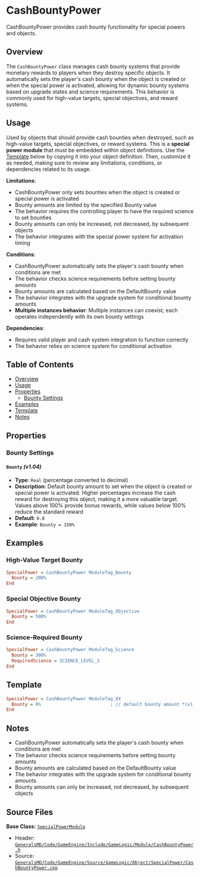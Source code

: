 # CashBountyPower

CashBountyPower provides cash bounty functionality for special powers and objects.

## Overview

The `CashBountyPower` class manages cash bounty systems that provide monetary rewards to players when they destroy specific objects. It automatically sets the player's cash bounty when the object is created or when the special power is activated, allowing for dynamic bounty systems based on upgrade states and science requirements. This behavior is commonly used for high-value targets, special objectives, and reward systems.

## Usage

Used by objects that should provide cash bounties when destroyed, such as high-value targets, special objectives, or reward systems. This is a **special power module** that must be embedded within object definitions. Use the [Template](#template) below by copying it into your object definition. Then, customize it as needed, making sure to review any limitations, conditions, or dependencies related to its usage.

**Limitations**:
- CashBountyPower only sets bounties when the object is created or special power is activated
- Bounty amounts are limited by the specified Bounty value
- The behavior requires the controlling player to have the required science to set bounties
- Bounty amounts can only be increased, not decreased, by subsequent objects
- The behavior integrates with the special power system for activation timing

**Conditions**:
- CashBountyPower automatically sets the player's cash bounty when conditions are met
- The behavior checks science requirements before setting bounty amounts
- Bounty amounts are calculated based on the DefaultBounty value
- The behavior integrates with the upgrade system for conditional bounty amounts
- **Multiple instances behavior**: Multiple instances can coexist; each operates independently with its own bounty settings

**Dependencies**:
- Requires valid player and cash system integration to function correctly
- The behavior relies on science system for conditional activation

## Table of Contents

- [Overview](#overview)
- [Usage](#usage)
- [Properties](#properties)
  - [Bounty Settings](#bounty-settings)
- [Examples](#examples)
- [Template](#template)
- [Notes](#notes)

## Properties

### Bounty Settings

#### `Bounty` *(v1.04)*
- **Type**: `Real` (percentage converted to decimal)
- **Description**: Default bounty amount to set when the object is created or special power is activated. Higher percentages increase the cash reward for destroying this object, making it a more valuable target. Values above 100% provide bonus rewards, while values below 100% reduce the standard reward
- **Default**: `0.0`
- **Example**: `Bounty = 150%`

## Examples

### High-Value Target Bounty
```ini
SpecialPower = CashBountyPower ModuleTag_Bounty
  Bounty = 200%
End
```

### Special Objective Bounty
```ini
SpecialPower = CashBountyPower ModuleTag_Objective
  Bounty = 500%
End
```

### Science-Required Bounty
```ini
SpecialPower = CashBountyPower ModuleTag_Science
  Bounty = 300%
  RequiredScience = SCIENCE_LEVEL_3
End
```

## Template

```ini
SpecialPower = CashBountyPower ModuleTag_XX
  Bounty = 0%                          ; // default bounty amount *(v1.04)*
End
```

## Notes

- CashBountyPower automatically sets the player's cash bounty when conditions are met
- The behavior checks science requirements before setting bounty amounts
- Bounty amounts are calculated based on the DefaultBounty value
- The behavior integrates with the upgrade system for conditional bounty amounts
- Bounty amounts can only be increased, not decreased, by subsequent objects

## Source Files

**Base Class:** [`SpecialPowerModule`](../../GeneralsMD/Code/GameEngine/Include/GameLogic/Module/SpecialPowerModule.h)

- Header: [`GeneralsMD/Code/GameEngine/Include/GameLogic/Module/CashBountyPower.h`](../../GeneralsMD/Code/GameEngine/Include/GameLogic/Module/CashBountyPower.h)
- Source: [`GeneralsMD/Code/GameEngine/Source/GameLogic/Object/SpecialPower/CashBountyPower.cpp`](../../GeneralsMD/Code/GameEngine/Source/GameLogic/Object/SpecialPower/CashBountyPower.cpp)